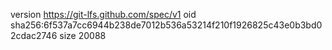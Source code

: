 version https://git-lfs.github.com/spec/v1
oid sha256:6f537a7cc6944b238de7012b536a53214f210f1926825c43e0b3bd02cdac2746
size 20088
